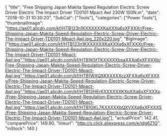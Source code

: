 {
	"title": "Free Shipping Japan Makita Speed Regulation Electric Screw Driver Electric The Impact Driver TD0101 Mpact Awl 230W 100N.m",
	"date": "2018-10-31 10:30:20",
	"SubCat": ["Tools"],
	"categories": ["Power Tools"],
	"thumbnailImage": "https://ae01.alicdn.com/kf/HTB123n1KXXXXXXKaXXXq6xXFXXXr/Free-Shipping-Japan-Makita-Speed-Regulation-Electric-Screw-Driver-Electric-The-Impact-Driver-TD0101-Mpact-Awl.jpg_220x220.jpg",
	"BigImage": ["https://ae01.alicdn.com/kf/HTB123n1KXXXXXXKaXXXq6xXFXXXr/Free-Shipping-Japan-Makita-Speed-Regulation-Electric-Screw-Driver-Electric-The-Impact-Driver-TD0101-Mpact-Awl.jpg","https://ae01.alicdn.com/kf/HTB1K5fTKXXXXXbsaXXXq6xXFXXXb/Free-Shipping-Japan-Makita-Speed-Regulation-Electric-Screw-Driver-Electric-The-Impact-Driver-TD0101-Mpact-Awl.jpg","https://ae01.alicdn.com/kf/HTB1WXQXKXXXXXczXFXXq6xXFXXXy/Free-Shipping-Japan-Makita-Speed-Regulation-Electric-Screw-Driver-Electric-The-Impact-Driver-TD0101-Mpact-Awl.jpg","https://ae01.alicdn.com/kf/HTB12HErKXXXXXXKXpXXq6xXFXXXp/Free-Shipping-Japan-Makita-Speed-Regulation-Electric-Screw-Driver-Electric-The-Impact-Driver-TD0101-Mpact-Awl.jpg","https://ae01.alicdn.com/kf/HTB1GKL7KXXXXXbQXVXXq6xXFXXXS/Free-Shipping-Japan-Makita-Speed-Regulation-Electric-Screw-Driver-Electric-The-Impact-Driver-TD0101-Mpact-Awl.jpg"],
	"actualPrice": 142.41,
	"comparePrice": 149.90,
	"linkurl": "http://s.click.aliexpress.com/e/idg6Z1Q",
	"inStock": 140
}
